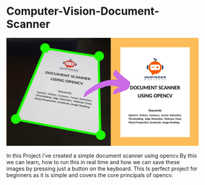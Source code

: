 # Computer-Vision-Document-Scanner

[![Watch in Action](https://github.com/harshitpandey0000/Computer-Vision-Document-Scanner/blob/main/Documnet%20Scanner.jpg)](https://github.com/harshitpandey0000/Computer-Vision-Document-Scanner/)

In this Project i've created a simple document scanner using opencv.By this we can learn, how to run this in real time and how we can save these images by pressing just a button on the keyboard. This Is perfect project for beginners as it is simple and covers the core principals of opencv. 
